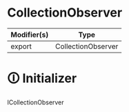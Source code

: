 # CollectionObserver

| Modifier(s)                            | Type                     |
|----------------------------------------|--------------------------|
| export | CollectionObserver |

# &#128712; Initializer

ICollectionObserver<CollectionKind>